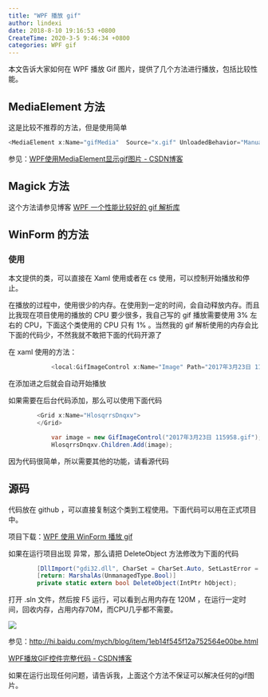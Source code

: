 ```yaml
---
title: "WPF 播放 gif"
author: lindexi
date: 2018-8-10 19:16:53 +0800
CreateTime: 2020-3-5 9:46:34 +0800
categories: WPF gif
---
```


本文告诉大家如何在 WPF 播放 Gif 图片，提供了几个方法进行播放，包括比较性能。

<!--more-->


<!-- csdn -->
<!-- 标签：WPF，gif -->
<div id="toc"></div>

## MediaElement 方法

这是比较不推荐的方法，但是使用简单

```csharp
<MediaElement x:Name="gifMedia"  Source="x.gif" UnloadedBehavior="Manual"  LoadedBehavior="Play" />
```

参见：[WPF使用MediaElement显示gif图片 - CSDN博客](http://blog.csdn.net/SANYUNI/article/details/73608771 )

## Magick 方法

这个方法请参见博客 [WPF 一个性能比较好的 gif 解析库 ](https://lindexi.gitee.io/post/WPF-%E4%B8%80%E4%B8%AA%E6%80%A7%E8%83%BD%E6%AF%94%E8%BE%83%E5%A5%BD%E7%9A%84-gif-%E8%A7%A3%E6%9E%90%E5%BA%93.html )

## WinForm 的方法

### 使用

本文提供的类，可以直接在 Xaml 使用或者在 cs 使用，可以控制开始播放和停止。

在播放的过程中，使用很少的内存。在使用到一定的时间，会自动释放内存。而且比我现在项目使用的播放的 CPU 要少很多，我自己写的 gif 播放需要使用 3% 左右的 CPU，下面这个类使用的 CPU 只有 1% 。当然我的 gif 解析使用的内存会比下面的代码少，不然我就不敢把下面的代码开源了

在 xaml 使用的方法：

```csharp
            <local:GifImageControl x:Name="Image" Path="2017年3月23日 115958.gif"></local:GifImageControl>

```

在添加进之后就会自动开始播放

如果需要在后台代码添加，那么可以使用下面代码

```csharp
        <Grid x:Name="HlosqrrsDnqxv">
        </Grid>

            var image = new GifImageControl("2017年3月23日 115958.gif");
            HlosqrrsDnqxv.Children.Add(image);
```

因为代码很简单，所以需要其他的功能，请看源代码

## 源码

代码放在 github ，可以直接复制这个类到工程使用。下面代码可以用在正式项目中。

<script src="https://gist.github.com/lindexi/7c6d70c821fcb72f487812e58c564442.js"></script>

项目下载：[WPF 使用 WinForm 播放 gif](http://download.csdn.net/download/lindexi_gd/10249202 )

如果在运行项目出现 异常，那么请把 DeleteObject 方法修改为下面的代码

```csharp
        [DllImport("gdi32.dll", CharSet = CharSet.Auto, SetLastError = true)]
        [return: MarshalAs(UnmanagedType.Bool)]
        private static extern bool DeleteObject(IntPtr hObject);
```

打开 .sln 文件，然后按 F5 运行，可以看到占用内存在 120M ，在运行一定时间，回收内存，占用内存70M，而CPU几乎都不需要。

![](http://image.acmx.xyz/34fdad35-5dfe-a75b-2b4b-8c5e313038e2%2F2018%25E5%25B9%25B42%25E6%259C%258810%25E6%2597%25A5%2520151339.gif)

参见：http://hi.baidu.com/mych/blog/item/1eb14f545f12a752564e00be.html

[WPF播放GIF控件完整代码 - CSDN博客](http://blog.csdn.net/Libby1984/article/details/52535085 )

如果在运行出现任何问题，请告诉我，上面这个方法不保证可以解决任何的gif图片。

